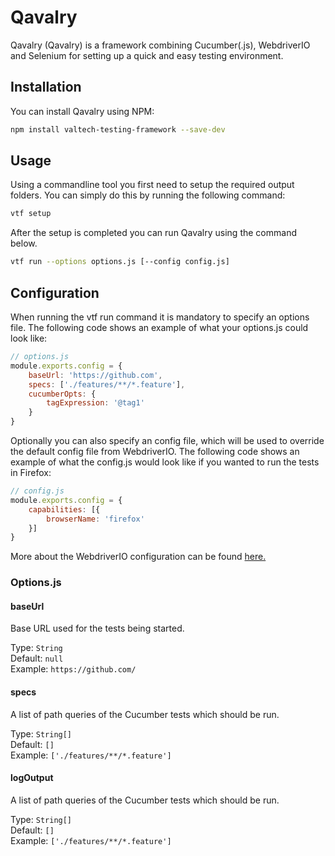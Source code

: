 # Qavalry
Qavalry (Qavalry) is a framework combining Cucumber(.js), WebdriverIO and Selenium for setting up a quick and easy testing environment.

## Installation
You can install Qavalry using NPM:
```bash
npm install valtech-testing-framework --save-dev
```

## Usage
Using a commandline tool you first need to setup the required output folders. You can simply do this by running the following command:
```bash
vtf setup
```
After the setup is completed you can run Qavalry using the command below. 
```bash
vtf run --options options.js [--config config.js]
```

## Configuration
When running the vtf run command it is mandatory to specify an options file. The following code shows an example of what your options.js could look like:
```js
// options.js
module.exports.config = {
    baseUrl: 'https://github.com',
    specs: ['./features/**/*.feature'],
    cucumberOpts: {
        tagExpression: '@tag1'
    }
}
```
Optionally you can also specify an config file, which will be used to override the default config file from WebdriverIO. The following code shows an example of what the config.js would look like if you wanted to run the tests in Firefox:
```js
// config.js
module.exports.config = {
    capabilities: [{
        browserName: 'firefox'
    }]
}
```
More about the WebdriverIO configuration can be found [here.](http://webdriver.io/guide/getstarted/configuration.html)
### Options.js
#### baseUrl
Base URL used for the tests being started.

Type: `String`<br>
Default: `null`<br>
Example: `https://github.com/`
#### specs
A list of path queries of the Cucumber tests which should be run.

Type: `String[]`<br>
Default: `[]`<br>
Example: `['./features/**/*.feature']`
#### logOutput
A list of path queries of the Cucumber tests which should be run.

Type: `String[]`<br>
Default: `[]`<br>
Example: `['./features/**/*.feature']`